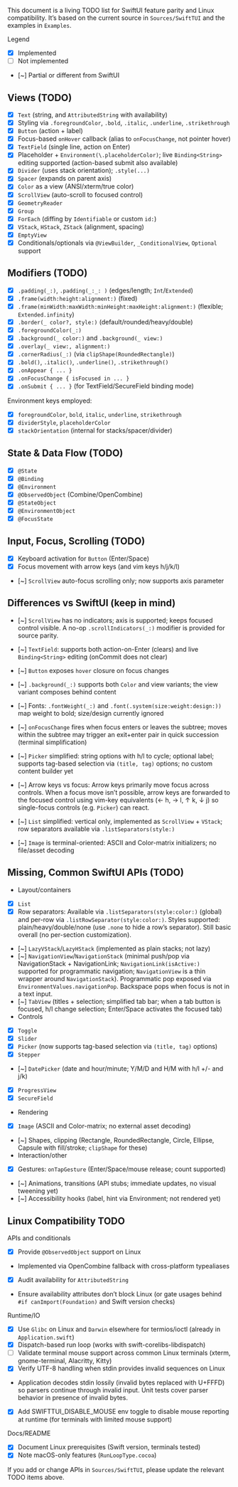 This document is a living TODO list for SwiftUI feature parity and Linux compatibility. It’s based on the current source in `Sources/SwiftTUI` and the examples in `Examples`.

Legend

- [x] Implemented
- [ ] Not implemented
- [~] Partial or different from SwiftUI

## Views (TODO)

- [x] `Text` (string, and `AttributedString` with availability)
- [x] Styling via `.foregroundColor`, `.bold`, `.italic`, `.underline`, `.strikethrough`
- [x] `Button` (action + label)
- [x] Focus-based `onHover` callback (alias to `onFocusChange`, not pointer hover)
- [x] `TextField` (single line, action on Enter)
- [x] Placeholder + `Environment(\.placeholderColor)`; live `Binding<String>` editing supported (action-based submit also available)
- [x] `Divider` (uses stack orientation); `.style(...)`
- [x] `Spacer` (expands on parent axis)
- [x] `Color` as a view (ANSI/xterm/true color)
- [x] `ScrollView` (auto-scroll to focused control)
- [x] `GeometryReader`
- [x] `Group`
- [x] `ForEach` (diffing by `Identifiable` or custom `id:`)
- [x] `VStack`, `HStack`, `ZStack` (alignment, spacing)
- [x] `EmptyView`
- [x] Conditionals/optionals via `@ViewBuilder`, `_ConditionalView`, `Optional` support

## Modifiers (TODO)

- [x] `.padding(_:)`, `.padding(_:_: )` (edges/length; `Int`/`Extended`)
- [x] `.frame(width:height:alignment:)` (fixed)
- [x] `.frame(minWidth:maxWidth:minHeight:maxHeight:alignment:)` (flexible; `Extended.infinity`)
- [x] `.border(_ color?, style:)` (default/rounded/heavy/double)
- [x] `.foregroundColor(_:)`
- [x] `.background(_ color:)` and `.background(_ view:)`
- [x] `.overlay(_ view:, alignment:)`
- [x] `.cornerRadius(_:)` (via `clipShape(RoundedRectangle)`)
- [x] `.bold()`, `.italic()`, `.underline()`, `.strikethrough()`
- [x] `.onAppear { ... }`
- [x] `.onFocusChange { isFocused in ... }`
- [x] `.onSubmit { ... }` (for TextField/SecureField binding mode)

Environment keys employed:

- [x] `foregroundColor`, `bold`, `italic`, `underline`, `strikethrough`
- [x] `dividerStyle`, `placeholderColor`
- [x] `stackOrientation` (internal for stacks/spacer/divider)

## State & Data Flow (TODO)

- [x] `@State`
- [x] `@Binding`
- [x] `@Environment`
- [x] `@ObservedObject` (Combine/OpenCombine)
- [x] `@StateObject`
- [x] `@EnvironmentObject`
- [x] `@FocusState`

## Input, Focus, Scrolling (TODO)

- [x] Keyboard activation for `Button` (Enter/Space)
- [x] Focus movement with arrow keys (and vim keys h/j/k/l)
- [~] `ScrollView` auto-focus scrolling only; now supports axis parameter

## Differences vs SwiftUI (keep in mind)

- [~] `ScrollView` has no indicators; axis is supported; keeps focused control visible. A no-op `.scrollIndicators(_:)` modifier is provided for source parity.
- [~] `TextField`: supports both action-on-Enter (clears) and live `Binding<String>` editing (onCommit does not clear)
- [~] `Button` exposes `hover` closure on focus changes
- [~] `.background(_:)` supports both `Color` and view variants; the view variant composes behind content
- [~] Fonts: `.fontWeight(_:)` and `.font(.system(size:weight:design:))` map weight to bold; size/design currently ignored

- [~] `onFocusChange` fires when focus enters or leaves the subtree; moves within the subtree may trigger an exit+enter pair in quick succession (terminal simplification)

- [~] `Picker` simplified: string options with h/l to cycle; optional label; supports tag-based selection via `(title, tag)` options; no custom content builder yet

- [~] Arrow keys vs focus: Arrow keys primarily move focus across controls. When a focus move isn’t possible, arrow keys are forwarded to the focused control using vim-key equivalents (← h, → l, ↑ k, ↓ j) so single-focus controls (e.g. `Picker`) can react.
- [~] `List` simplified: vertical only, implemented as `ScrollView` + `VStack`; row separators available via `.listSeparators(style:)`
- [~] `Image` is terminal-oriented: ASCII and Color-matrix initializers; no file/asset decoding
## Missing, Common SwiftUI APIs (TODO)

- Layout/containers
- [x] `List`
- [x] Row separators: Available via `.listSeparators(style:color:)` (global) and per-row via `.listRowSeparator(style:color:)`. Styles supported: plain/heavy/double/none (use `.none` to hide a row’s separator). Still basic overall (no per-section customization).
- [~] `LazyVStack`/`LazyHStack` (implemented as plain stacks; not lazy)
- [~] `NavigationView`/`NavigationStack` (minimal push/pop via NavigationStack + NavigationLink; `NavigationLink(isActive:)` supported for programmatic navigation; `NavigationView` is a thin wrapper around `NavigationStack`). Programmatic pop exposed via `EnvironmentValues.navigationPop`. Backspace pops when focus is not in a text input.
- [~] `TabView` (titles + selection; simplified tab bar; when a tab button is focused, h/l change selection; Enter/Space activates the focused tab)
- Controls
- [x] `Toggle`  
- [x] `Slider`
- [x] `Picker` (now supports tag-based selection via `(title, tag)` options)
- [x] `Stepper`
- [~] `DatePicker` (date and hour/minute; Y/M/D and H/M with h/l +/- and j/k)
- [x] `ProgressView`
- [x] `SecureField`
- Rendering
- [x] `Image` (ASCII and Color-matrix; no external asset decoding)
- [~] Shapes, clipping (Rectangle, RoundedRectangle, Circle, Ellipse, Capsule with fill/stroke; `clipShape` for these)
- Interaction/other
- [x] Gestures: `onTapGesture` (Enter/Space/mouse release; count supported)
- [~] Animations, transitions (API stubs; immediate updates, no visual tweening yet)
- [~] Accessibility hooks (label, hint via Environment; not rendered yet)

## Linux Compatibility TODO

APIs and conditionals

- [x] Provide `@ObservedObject` support on Linux
- Implemented via OpenCombine fallback with cross-platform typealiases
- [x] Audit availability for `AttributedString`
- Ensure availability attributes don’t block Linux (or gate usages behind `#if canImport(Foundation)` and Swift version checks)

Runtime/IO

- [x] Use `Glibc` on Linux and `Darwin` elsewhere for termios/ioctl (already in `Application.swift`)
- [x] Dispatch-based run loop (works with swift-corelibs-libdispatch)
- [ ] Validate terminal mouse support across common Linux terminals (xterm, gnome-terminal, Alacritty, Kitty)
- [x] Verify UTF-8 handling when stdin provides invalid sequences on Linux
- Application decodes stdin lossily (invalid bytes replaced with U+FFFD) so parsers continue through invalid input. Unit tests cover parser behavior in presence of invalid bytes.
- [x] Add SWIFTTUI_DISABLE_MOUSE env toggle to disable mouse reporting at runtime (for terminals with limited mouse support)

Docs/README

- [x] Document Linux prerequisites (Swift version, terminals tested)
- [x] Note macOS-only features (`RunLoopType.cocoa`)

If you add or change APIs in `Sources/SwiftTUI`, please update the relevant TODO items above.